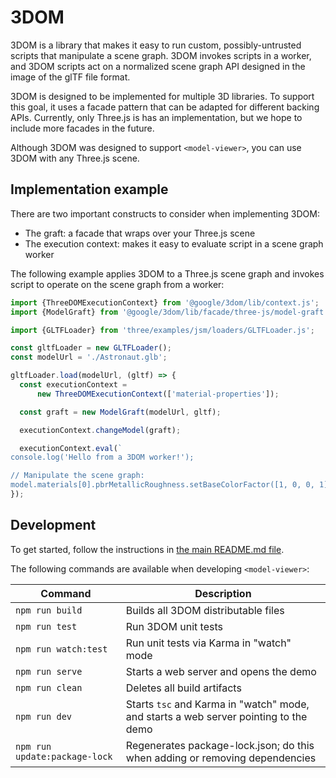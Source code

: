 # 3DOM 

3DOM is a library that makes it easy to run custom, possibly-untrusted scripts
that manipulate a scene graph. 3DOM invokes scripts in a worker, and 3DOM
scripts act on a normalized scene graph API designed in the image of the glTF
file format.

3DOM is designed to be implemented for multiple 3D libraries. To support 
this goal, it uses a facade pattern that can be adapted for different backing
APIs. Currently, only Three.js is has an implementation, but we hope to include
more facades in the future.

Although 3DOM was designed to support `<model-viewer>`, you can use 3DOM with
any Three.js scene.

## Implementation example

There are two important constructs to consider when implementing 3DOM:

 - The graft: a facade that wraps over your Three.js scene
 - The execution context: makes it easy to evaluate script in a scene graph worker

The following example applies 3DOM to a Three.js scene graph and invokes script
to operate on the scene graph from a worker:

```javascript
import {ThreeDOMExecutionContext} from '@google/3dom/lib/context.js';
import {ModelGraft} from '@google/3dom/lib/facade/three-js/model-graft.js';

import {GLTFLoader} from 'three/examples/jsm/loaders/GLTFLoader.js';

const gltfLoader = new GLTFLoader();
const modelUrl = './Astronaut.glb';

gltfLoader.load(modelUrl, (gltf) => {
  const executionContext =
      new ThreeDOMExecutionContext(['material-properties']);

  const graft = new ModelGraft(modelUrl, gltf);

  executionContext.changeModel(graft);

  executionContext.eval(`
console.log('Hello from a 3DOM worker!');

// Manipulate the scene graph:
model.materials[0].pbrMetallicRoughness.setBaseColorFactor([1, 0, 0, 1]);`);
});
```

## Development

To get started, follow the instructions in [the main README.md file](../../README.md).

The following commands are available when developing `<model-viewer>`:

Command                         | Description
------------------------------- | -----------
`npm run build`                 | Builds all 3DOM distributable files
`npm run test`                  | Run 3DOM unit tests
`npm run watch:test`            | Run unit tests via Karma in "watch" mode
`npm run serve`                 | Starts a web server and opens the demo
`npm run clean`                 | Deletes all build artifacts
`npm run dev`                   | Starts `tsc` and Karma in "watch" mode, and starts a web server pointing to the demo
`npm run update:package-lock`   | Regenerates package-lock.json; do this when adding or removing dependencies

